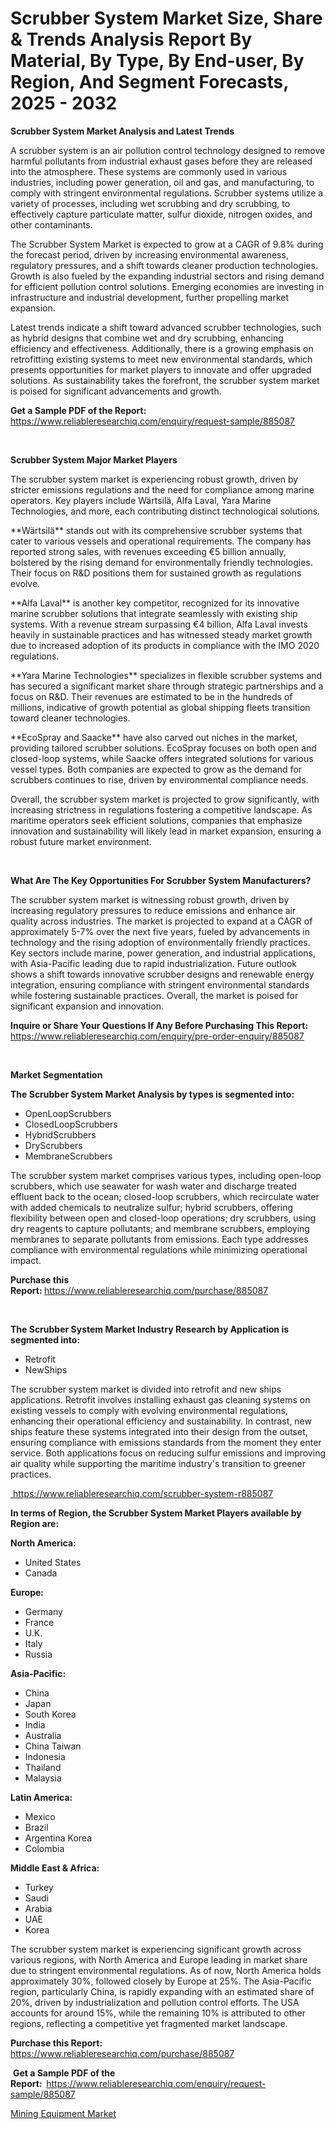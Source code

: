 <p><h1>Scrubber System Market Size, Share & Trends Analysis Report By Material, By Type, By End-user, By Region, And Segment Forecasts, 2025 - 2032</h1></p><p><strong>Scrubber System Market Analysis and Latest Trends</strong></p>
<p><p>A scrubber system is an air pollution control technology designed to remove harmful pollutants from industrial exhaust gases before they are released into the atmosphere. These systems are commonly used in various industries, including power generation, oil and gas, and manufacturing, to comply with stringent environmental regulations. Scrubber systems utilize a variety of processes, including wet scrubbing and dry scrubbing, to effectively capture particulate matter, sulfur dioxide, nitrogen oxides, and other contaminants.</p><p>The Scrubber System Market is expected to grow at a CAGR of 9.8% during the forecast period, driven by increasing environmental awareness, regulatory pressures, and a shift towards cleaner production technologies. Growth is also fueled by the expanding industrial sectors and rising demand for efficient pollution control solutions. Emerging economies are investing in infrastructure and industrial development, further propelling market expansion.</p><p>Latest trends indicate a shift toward advanced scrubber technologies, such as hybrid designs that combine wet and dry scrubbing, enhancing efficiency and effectiveness. Additionally, there is a growing emphasis on retrofitting existing systems to meet new environmental standards, which presents opportunities for market players to innovate and offer upgraded solutions. As sustainability takes the forefront, the scrubber system market is poised for significant advancements and growth.</p></p>
<p><strong>Get a Sample PDF of the Report:&nbsp;</strong> <a href="https://www.reliableresearchiq.com/enquiry/request-sample/885087?utm_campaign=1140&utm_medium=2&utm_source=Github&utm_content=ia&utm_term=16022025&utm_id=scrubber-system">https://www.reliableresearchiq.com/enquiry/request-sample/885087</a></p>
<p>&nbsp;</p>
<p><strong>Scrubber System Major Market Players</strong></p>
<p><p>The scrubber system market is experiencing robust growth, driven by stricter emissions regulations and the need for compliance among marine operators. Key players include Wärtsilä, Alfa Laval, Yara Marine Technologies, and more, each contributing distinct technological solutions.</p><p>**Wärtsilä** stands out with its comprehensive scrubber systems that cater to various vessels and operational requirements. The company has reported strong sales, with revenues exceeding €5 billion annually, bolstered by the rising demand for environmentally friendly technologies. Their focus on R&D positions them for sustained growth as regulations evolve.</p><p>**Alfa Laval** is another key competitor, recognized for its innovative marine scrubber solutions that integrate seamlessly with existing ship systems. With a revenue stream surpassing €4 billion, Alfa Laval invests heavily in sustainable practices and has witnessed steady market growth due to increased adoption of its products in compliance with the IMO 2020 regulations.</p><p>**Yara Marine Technologies** specializes in flexible scrubber systems and has secured a significant market share through strategic partnerships and a focus on R&D. Their revenues are estimated to be in the hundreds of millions, indicative of growth potential as global shipping fleets transition toward cleaner technologies.</p><p>**EcoSpray and Saacke** have also carved out niches in the market, providing tailored scrubber solutions. EcoSpray focuses on both open and closed-loop systems, while Saacke offers integrated solutions for various vessel types. Both companies are expected to grow as the demand for scrubbers continues to rise, driven by environmental compliance needs.</p><p>Overall, the scrubber system market is projected to grow significantly, with increasing strictness in regulations fostering a competitive landscape. As maritime operators seek efficient solutions, companies that emphasize innovation and sustainability will likely lead in market expansion, ensuring a robust future market environment.</p></p>
<p>&nbsp;</p>
<p><strong>What Are The Key Opportunities For Scrubber System Manufacturers?</strong></p>
<p><p>The scrubber system market is witnessing robust growth, driven by increasing regulatory pressures to reduce emissions and enhance air quality across industries. The market is projected to expand at a CAGR of approximately 5-7% over the next five years, fueled by advancements in technology and the rising adoption of environmentally friendly practices. Key sectors include marine, power generation, and industrial applications, with Asia-Pacific leading due to rapid industrialization. Future outlook shows a shift towards innovative scrubber designs and renewable energy integration, ensuring compliance with stringent environmental standards while fostering sustainable practices. Overall, the market is poised for significant expansion and innovation.</p></p>
<p><strong>Inquire or Share Your Questions If Any Before Purchasing This Report:</strong> <a href="https://www.reliableresearchiq.com/enquiry/pre-order-enquiry/885087?utm_campaign=1140&utm_medium=2&utm_source=Github&utm_content=ia&utm_term=16022025&utm_id=scrubber-system">https://www.reliableresearchiq.com/enquiry/pre-order-enquiry/885087</a></p>
<p>&nbsp;</p>
<p><strong>Market Segmentation</strong></p>
<p><strong>The Scrubber System Market Analysis by types is segmented into:</strong></p>
<p><ul><li>OpenLoopScrubbers</li><li>ClosedLoopScrubbers</li><li>HybridScrubbers</li><li>DryScrubbers</li><li>MembraneScrubbers</li></ul></p>
<p><p>The scrubber system market comprises various types, including open-loop scrubbers, which use seawater for wash water and discharge treated effluent back to the ocean; closed-loop scrubbers, which recirculate water with added chemicals to neutralize sulfur; hybrid scrubbers, offering flexibility between open and closed-loop operations; dry scrubbers, using dry reagents to capture pollutants; and membrane scrubbers, employing membranes to separate pollutants from emissions. Each type addresses compliance with environmental regulations while minimizing operational impact.</p></p>
<p><strong>Purchase this Report:&nbsp;</strong><a href="https://www.reliableresearchiq.com/purchase/885087?utm_campaign=1140&utm_medium=2&utm_source=Github&utm_content=ia&utm_term=16022025&utm_id=scrubber-system">https://www.reliableresearchiq.com/purchase/885087</a></p>
<p>&nbsp;</p>
<p><strong>The Scrubber System Market Industry Research by Application is segmented into:</strong></p>
<p><ul><li>Retrofit</li><li>NewShips</li></ul></p>
<p><p>The scrubber system market is divided into retrofit and new ships applications. Retrofit involves installing exhaust gas cleaning systems on existing vessels to comply with evolving environmental regulations, enhancing their operational efficiency and sustainability. In contrast, new ships feature these systems integrated into their design from the outset, ensuring compliance with emissions standards from the moment they enter service. Both applications focus on reducing sulfur emissions and improving air quality while supporting the maritime industry's transition to greener practices.</p></p>
<p><a href="https://www.reliableresearchiq.com/scrubber-system-r885087?utm_campaign=1140&utm_medium=2&utm_source=Github&utm_content=ia&utm_term=16022025&utm_id=scrubber-system">&nbsp;https://www.reliableresearchiq.com/scrubber-system-r885087</a></p>
<p><strong>In terms of Region, the Scrubber System Market Players available by Region are:</strong></p>
<p>
    <p> <strong> North America: </strong>
        <ul>
            <li>United States</li>
            <li>Canada</li>
        </ul>
        </p> 
    <p> <strong> Europe: </strong>
        <ul>
            <li>Germany</li>
            <li>France</li>
            <li>U.K.</li>
            <li>Italy</li>
            <li>Russia</li>
        </ul>
        </p> 
    <p> <strong> Asia-Pacific: </strong>
        <ul>
            <li>China</li>
            <li>Japan</li>
            <li>South Korea</li>
            <li>India</li>
            <li>Australia</li>
            <li>China Taiwan</li>
            <li>Indonesia</li>
            <li>Thailand</li>
            <li>Malaysia</li>
        </ul>
        </p> 
    <p> <strong> Latin America: </strong>
        <ul>
            <li>Mexico</li>
            <li>Brazil</li>
            <li>Argentina Korea</li>
            <li>Colombia</li>
        </ul>
        </p> 
    <p> <strong> Middle East & Africa: </strong>
        <ul>
            <li>Turkey</li>
            <li>Saudi</li>
            <li>Arabia</li>
            <li>UAE</li>
            <li>Korea</li>
        </ul>
    </p>
    </p>
<p><p>The scrubber system market is experiencing significant growth across various regions, with North America and Europe leading in market share due to stringent environmental regulations. As of now, North America holds approximately 30%, followed closely by Europe at 25%. The Asia-Pacific region, particularly China, is rapidly expanding with an estimated share of 20%, driven by industrialization and pollution control efforts. The USA accounts for around 15%, while the remaining 10% is attributed to other regions, reflecting a competitive yet fragmented market landscape.</p></p>
<p><strong>Purchase this Report: </strong><a href="https://www.reliableresearchiq.com/purchase/885087?utm_campaign=1140&utm_medium=2&utm_source=Github&utm_content=ia&utm_term=16022025&utm_id=scrubber-system">https://www.reliableresearchiq.com/purchase/885087</a></p>
<p>&nbsp;<strong>Get a Sample PDF of the Report:&nbsp;&nbsp;</strong><a href="https://www.reliableresearchiq.com/enquiry/request-sample/885087?utm_campaign=1140&utm_medium=2&utm_source=Github&utm_content=ia&utm_term=16022025&utm_id=scrubber-system">https://www.reliableresearchiq.com/enquiry/request-sample/885087</a></p>
<p><strong></strong></p>
<p><p><a href="https://github.com/rotencohen7j/Market-Research-Report-List-1/blob/main/mining-equipment-market.md?utm_campaign=1140&utm_medium=2&utm_source=Github&utm_content=ia&utm_term=16022025&utm_id=scrubber-system">Mining Equipment Market</a></p></p>